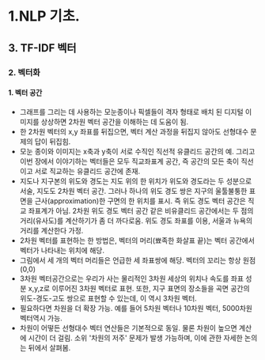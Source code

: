 # 1.NLP 기초.
## 3. TF-IDF 벡터
### 2. 벡터화
#### 1. 벡터 공간
- 그래프를  그리는 데 사용하는 모눈종이나 픽셀들이 격자 형태로 배치 된 디지털 이미지를 상상하면 2차원 벡터 공간을 이해하는 데 도움이 됨.
- 한 2차원 벡터의 x,y 좌표를 뒤집으면, 벡터 계산 과정을 뒤집지 않아도 선형대수 문제의 답이 뒤집힘.
- 모눈 종이와 이미지는 x축과 y축이 서로 수직인 직선적 유클리드 공간의 예. 그리고 이번 장에서 이야기하는 벡터들은 모두 직교좌표계 공간, 즉 공간의 모든 축이 직선이고 서로 직교하는 유클리드 공간에 존재.
- 지도나 지구본의 위도와 경도는 지도 위의 한 위치가 위도와 경도라는 두 성분으로 서술, 지도도 2차원 벡터 공간. 그러나 하나의 위도 경도 쌍은 지구의 울툴불퉁한 표면을 근사(approximation)한 구면의 한 위치를 표시. 즉 위도 경도 벡터 공간은 직교 좌표계가 아님. 2차원 위도 경도 벡터 공간 같은 비유클리드 공간에서는 두 점의 거리(유사도)를 계산하기가 좀 더 까다로움. 위도 경도 좌표를 이용, 서울과 뉴욕의 거리를 계산한다 가정.
- 2차원 벡터를 표현하는 한 방법은, 벡터의 머리(뾰족한 화살표 끝)는 벡터 공간에서 벡터가 나타내는 위치에 해당. 
- 그림에서 세 개의 벡터 머리들은 언급한 세 좌표쌍에 해당. 벡터의 꼬리는 항상 원점(0,0)
- 3차원 벡터공간으로는 우리가 사는 물리적인 3차원 세상의 위치나 속도를 좌표 성분 x,y,z로 이루어진 3차원 벡터로 표현. 또한, 지구 표면의 장소들을 곡면 공간의 위도-경도-고도 쌍으로 표현할 수 있는데, 이 역시 3차원 벡터.
- 필요하다면 차원을 더 확장 가능. 예를 들어 5차원 벡터나 10차원 벡터, 5000차원 벡터역시 가능.
- 차원이 어떻든 선형대수 벡터 연산들은 기본적으로 동일. 물론 차원이 높으면 계산에 시간이 더 걸림. 소위 '차원의 저주' 문제가 발생 가능하며, 이에 관한 자세한 논의는 뒤에서 살펴봄.
